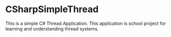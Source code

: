 # CSharpSimpleThread
This is a simple C# Thread Application. This application is school project for learning and understanding thread systems.
 
